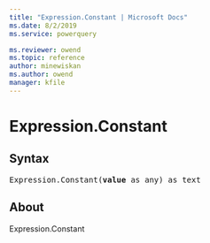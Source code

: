 ```yaml
---
title: "Expression.Constant | Microsoft Docs"
ms.date: 8/2/2019
ms.service: powerquery

ms.reviewer: owend
ms.topic: reference
author: minewiskan
ms.author: owend
manager: kfile
---
```

# Expression.Constant


## Syntax

<pre>
Expression.Constant(<b>value</b> as any) as text  
</pre>
  
## About  
Expression.Constant